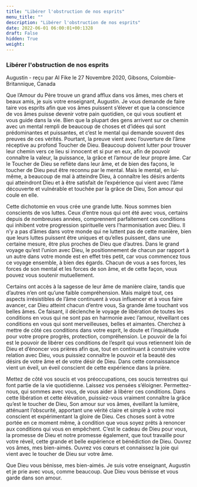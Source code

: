 ```yaml
---
title: "Libérer l'obstruction de nos esprits"
menu_title: ""
description: "Libérer l'obstruction de nos esprits"
date: 2022-06-01 06:00:01+00:1328
draft: False
hidden: True
weight:
---
```

### Libérer l'obstruction de nos esprits

Augustin - reçu par Al Fike le 27 Novembre 2020, Gibsons, Colombie-Britannique, Canada

Que l’Amour du Père trouve un grand afflux dans vos âmes, mes chers et beaux amis, je suis votre enseignant, Augustin. Je vous demande de faire taire vos esprits afin que vos âmes puissent s’élever et que la conscience de vos âmes puisse devenir votre pain quotidien, ce qui vous soutient et vous guide dans la vie. Bien que la plupart des gens arrivent sur ce chemin avec un mental rempli de beaucoup de choses et d’idées qui sont prédominantes et puissantes, et c’est le mental qui demande souvent des preuves de ces vérités. Pourtant, la preuve vient avec l’ouverture de l’âme réceptive au profond Toucher de Dieu. Beaucoup doivent lutter pour trouver leur chemin vers ce lieu si innocent et si pur en eux, afin de pouvoir connaître la valeur, la puissance, la grâce et l’amour de leur propre âme. Car le Toucher de Dieu se reflète dans leur âme, et de bien des façons, le toucher de Dieu peut être reconnu par le mental. Mais le mental, en lui-même, a beaucoup de mal à atteindre Dieu, à connaître les désirs ardents qui atteindront Dieu et à être satisfait de l’expérience qui vient avec l’âme découverte et vulnérable et touchée par la grâce de Dieu, Son amour qui coule en elle.

Cette dichotomie en vous crée une grande lutte. Nous sommes bien conscients de vos luttes. Ceux d’entre nous qui ont été avec vous, certains depuis de nombreuses années, comprennent parfaitement ces conditions qui inhibent votre progression spirituelle vers l’harmonisation avec Dieu. Il n’y a pas d’âmes dans votre monde qui ne luttent pas de cette manière, bien que leurs luttes puissent être uniques et qu’elles puissent, dans une certaine mesure, être plus proches de Dieu que d’autres. Dans le grand voyage qu’est l’union avec Dieu, le positionnement de chacun par rapport à un autre dans votre monde est en effet très petit, car vous commencez tous ce voyage ensemble, à bien des égards. Chacun de vous a ses forces, les forces de son mental et les forces de son âme, et de cette façon, vous pouvez vous soutenir mutuellement.

Certains ont accès à la sagesse de leur âme de manière claire, tandis que d’autres n’en ont qu’une faible compréhension. Mais malgré tout, ces aspects irrésistibles de l’âme continuent à vous influencer et à vous faire avancer, car Dieu atteint chacun d’entre vous, Sa grande âme touchant vos belles âmes. Ce faisant, il déclenche le voyage de libération de toutes les conditions en vous qui ne sont pas en harmonie avec l’amour, réveillant ces conditions en vous qui sont merveilleuses, belles et aimantes. Cherchez à mettre de côté ces conditions dans votre esprit, le doute et l’inquiétude pour votre propre progrès, protection, compréhension. Le pouvoir de la foi est le pouvoir de libérer ces conditions de l’esprit qui vous retiennent loin de Dieu et d’énoncer vos prières afin que, tout en continuant à construire votre relation avec Dieu, vous puissiez connaître le pouvoir et la beauté des désirs de votre âme et de votre désir de Dieu. Dans cette connaissance vient un éveil, un éveil conscient de cette expérience dans la prière.

Mettez de côté vos soucis et vos préoccupations, ces soucis terrestres qui font partie de la vie quotidienne. Laissez vos pensées s’éloigner. Permettez-nous, qui sommes avec vous, de vous aider à libérer ces conditions. Dans cette libération et cette élévation, puissiez-vous vraiment connaître la grâce qu’est le toucher de Dieu, Son amour sur vos âmes, éveillant la lumière, atténuant l’obscurité, apportant une vérité claire et simple à votre moi conscient et expérimentant la gloire de Dieu. Ces choses sont à votre portée en ce moment même, à condition que vous soyez prêts à renoncer aux conditions qui vous en empêchent. C’est le cadeau de Dieu pour vous, la promesse de Dieu et notre promesse également, que tout travaille pour votre réveil, cette grande et belle expérience et bénédiction de Dieu. Ouvrez vos âmes, mes bien-aimés. Ouvrez vos cœurs et connaissez la joie qui vient avec le toucher de Dieu sur votre âme.

Que Dieu vous bénisse, mes bien-aimés. Je suis votre enseignant, Augustin et je prie avec vous, comme beaucoup. Que Dieu vous bénisse et vous garde dans son amour.



